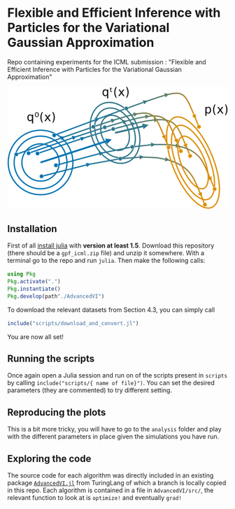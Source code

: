 # Flexible and Efficient Inference with Particles for the Variational Gaussian Approximation

Repo containing experiments for the ICML submission : "Flexible and Efficient Inference with Particles for the Variational Gaussian Approximation"

![](frontpage.png)

## Installation

First of all [install julia](https://julialang.org/downloads/) with **version at least 1.5**.
Download this repository (there should be a `gpf_icml.zip` file) and unzip it somewhere.
With a terminal go to the repo and run `julia`.
Then make the following calls:
```julia
using Pkg
Pkg.activate(".")
Pkg.instantiate()
Pkg.develop(path"./AdvancedVI")
```

To download the relevant datasets from Section 4.3, you can simply call
```julia
include("scripts/download_and_convert.jl")
```

You are now all set!

## Running the scripts

Once again open a Julia session and run on of the scripts present in `scripts` by calling `include("scripts/{ name of file}")`.
You can set the desired parameters (they are commented) to try different setting.

## Reproducing the plots

This is a bit more tricky, you will have to go to the `analysis` folder and play with the different parameters in place given the simulations you have run.
## Exploring the code

The source code for each algorithm was directly included in an existing package [`AdvancedVI.jl`](https://github.com/TuringLang/AdvancedVI.jl) from TuringLang of which a branch is locally copied in this repo.
Each algorithm is contained in a file in `AdvancedVI/src/`, the relevant function to look at is `optimize!` and eventually `grad!`